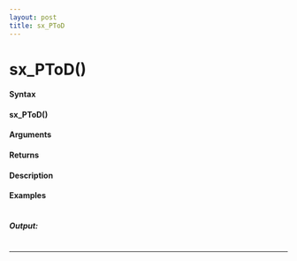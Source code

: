 ```yaml
---
layout: post
title: sx_PToD
---
```


# sx_PToD()


#### Syntax

#### sx_PToD()

#### Arguments

#### Returns

#### Description

#### Examples

```

```

##### Output:

```

```

---